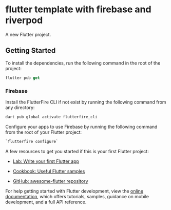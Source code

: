 # flutter template with firebase and riverpod

A new Flutter project.

## Getting Started

To install the dependencies, run the following command in the root of the project:
````dart 
flutter pub get
````
### Firebase

Install the FlutterFire CLI if not exist by running the following command from any directory:

````dart 
dart pub global activate flutterfire_cli
````

Configure your apps to use Firebase by running the following command from the root of your Flutter project:
````dart 
`flutterfire configure`
````
A few resources to get you started if this is your first Flutter project:

-   [Lab: Write your first Flutter app](https://docs.flutter.dev/get-started/codelab)
-   [Cookbook: Useful Flutter samples](https://docs.flutter.dev/cookbook)

-   [GitHub: awesome-flutter repository ](https://github.com/Solido/awesome-flutter)

For help getting started with Flutter development, view the
[online documentation](https://docs.flutter.dev/), which offers tutorials,
samples, guidance on mobile development, and a full API reference.
